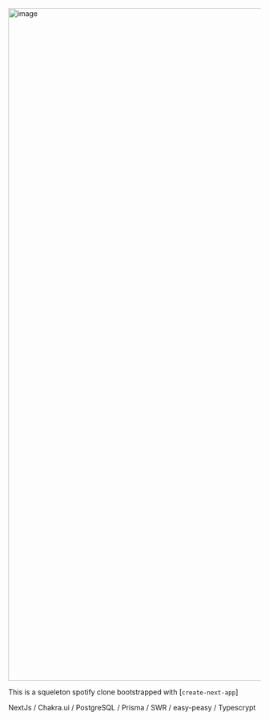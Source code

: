 <img width="1345" alt="image" src="https://user-images.githubusercontent.com/7794576/214104815-33427825-014c-4af1-9c8e-4edd77e3067e.png">


This is a squeleton spotify clone bootstrapped with [`create-next-app`]

NextJs / Chakra.ui / PostgreSQL / Prisma / SWR / easy-peasy / Typescrypt
